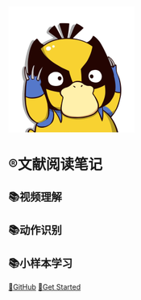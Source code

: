 <!-- _coverpage.md -->

<img src="_media\keda.png" alt="logo" style="zoom: 50%;" />

# :registered:文献阅读笔记

## :books:视频理解

## :books:动作识别

## :books:小样本学习

[:key:GitHub](https://github.com/yangkunl/docs)
[:key:Get Started](README.md)

